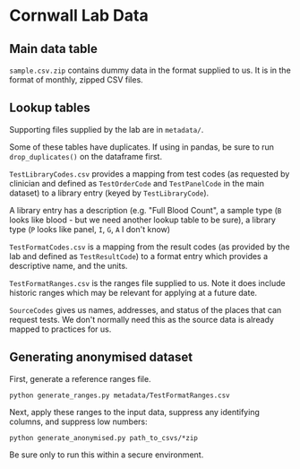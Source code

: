 # Cornwall Lab Data

## Main data table

`sample.csv.zip` contains dummy data in the format supplied to us.  It
is in the format of monthly, zipped CSV files.

## Lookup tables

Supporting files supplied by the lab are in `metadata/`.

Some of these tables have duplicates. If using in pandas, be sure to
run `drop_duplicates()` on the dataframe first.

`TestLibraryCodes.csv` provides a mapping from test codes (as requested by
clinician and defined as `TestOrderCode` and `TestPanelCode` in the main
dataset) to a library entry (keyed by `TestLibraryCode`).

A library entry has a description (e.g. "Full Blood Count", a sample
type (`B` looks like blood - but we need another lookup table to be
sure), a library type (`P` looks like panel, `I`, `G`, `A` I don't
know)

`TestFormatCodes.csv` is a mapping from the result codes (as provided
by the lab and defined as `TestResultCode`) to a format entry which
provides a descriptive name, and the units.

`TestFormatRanges.csv` is the ranges file supplied to us.  Note it
does include historic ranges which may be relevant for applying at a
future date.

`SourceCodes` gives us names, addresses, and status of the places that
can request tests. We don't normally need this as the source data is
already mapped to practices for us.

## Generating anonymised dataset

First, generate a reference ranges file.

    python generate_ranges.py metadata/TestFormatRanges.csv

Next, apply these ranges to the input data, suppress any identifying columns, and suppress low numbers:

    python generate_anonymised.py path_to_csvs/*zip

Be sure only to run this within a secure environment.
